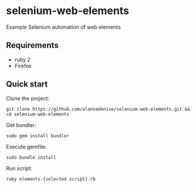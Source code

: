 # selenium-web-elements

Example Selenium automation of web elements

## Requirements

* ruby 2
* Firefox

## Quick start

Clone the project:

```
git clone https://github.com/alannadenise/selenium-web-elements.git && cd selenium-web-elements
```

Get bundler:

```
sudo gem install bundler
```

Execute gemfile:

```
sudo bundle install
```

Run script:

```
ruby elements-{selected script}.rb
```

